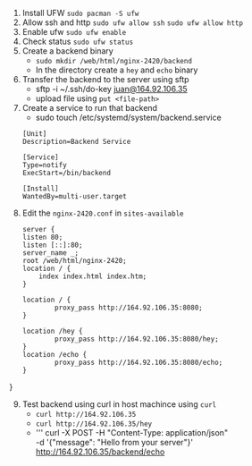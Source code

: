 1. Install UFW `sudo pacman -S ufw`
2. Allow ssh and http `sudo ufw allow ssh` `sudo ufw allow http`
3. Enable ufw `sudo ufw enable`
4. Check status `sudo ufw status`
5. Create a backend binary
    - `sudo mkdir /web/html/nginx-2420/backend`
    - In the directory create a `hey` and `echo` binary
6. Transfer the backend to the server using sftp
    - sftp -i ~/.ssh/do-key juan@164.92.106.35
    - upload file using `put <file-path>`
7. Create a service to run that backend
    - sudo touch /etc/systemd/system/backend.service
    ```
    [Unit]
    Description=Backend Service

    [Service]
    Type=notify
    ExecStart=/bin/backend

    [Install]
    WantedBy=multi-user.target

8. Edit the `nginx-2420.conf` in `sites-available`
    ```
    server {
    listen 80;
    listen [::]:80;
    server_name _;
    root /web/html/nginx-2420;
    location / {
        index index.html index.htm;
    }

    location / {
            proxy_pass http://164.92.106.35:8080;
    }

    location /hey {
            proxy_pass http://164.92.106.35:8080/hey;
    }
    location /echo {
            proxy_pass http://164.92.106.35:8080/echo;
    }
}

9. Test backend using curl in host machince using `curl`
    - `curl http://164.92.106.35`
    - `curl http://164.92.106.35/hey`
    - '''
    curl -X POST -H "Content-Type: application/json" \
    -d '{"message": "Hello from your server"}' \
    http://164.92.106.35/backend/echo